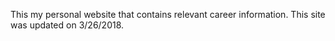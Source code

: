 This my personal website that contains relevant career information. This site was updated on 3/26/2018.
